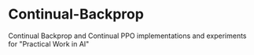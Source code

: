 # Continual-Backprop
 Continual Backprop and Continual PPO implementations and experiments for "Practical Work in AI"
